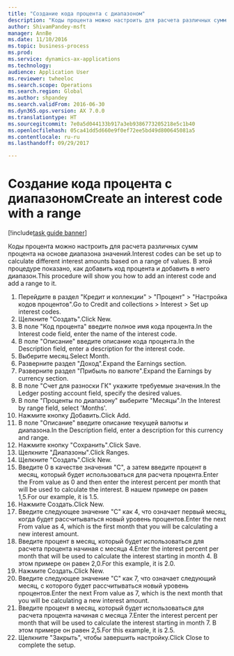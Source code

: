 ```yaml
--- 
title: "Создание кода процента с диапазоном"
description: "Коды процента можно настроить для расчета различных сумм процента на основе диапазона значений."
author: ShivamPandey-msft
manager: AnnBe
ms.date: 11/10/2016
ms.topic: business-process
ms.prod: 
ms.service: dynamics-ax-applications
ms.technology: 
audience: Application User
ms.reviewer: twheeloc
ms.search.scope: Operations
ms.search.region: Global
ms.author: shpandey
ms.search.validFrom: 2016-06-30
ms.dyn365.ops.version: AX 7.0.0
ms.translationtype: HT
ms.sourcegitcommit: 7e0a5d044133b917a3eb9386773205218e5c1b40
ms.openlocfilehash: 05ca41dd5d660e9f0ef72ee5bd49d800645081a5
ms.contentlocale: ru-ru
ms.lasthandoff: 09/29/2017

---
```

# <a name="create-an-interest-code-with-a-range"></a><span data-ttu-id="5ab8b-103">Создание кода процента с диапазоном</span><span class="sxs-lookup"><span data-stu-id="5ab8b-103">Create an interest code with a range</span></span>

[!include[task guide banner](../../includes/task-guide-banner.md)]

<span data-ttu-id="5ab8b-104">Коды процента можно настроить для расчета различных сумм процента на основе диапазона значений.</span><span class="sxs-lookup"><span data-stu-id="5ab8b-104">Interest codes can be set up to calculate different interest amounts based on a range of values.</span></span> <span data-ttu-id="5ab8b-105">В этой процедуре показано, как добавить код процента и добавить в него диапазон.</span><span class="sxs-lookup"><span data-stu-id="5ab8b-105">This procedure will show you how to add an interest code and add a range to it.</span></span>

1. <span data-ttu-id="5ab8b-106">Перейдите в раздел "Кредит и коллекции" > "Процент" > "Настройка кодов процентов".</span><span class="sxs-lookup"><span data-stu-id="5ab8b-106">Go to Credit and collections > Interest > Set up interest codes.</span></span>
2. <span data-ttu-id="5ab8b-107">Щелкните "Создать".</span><span class="sxs-lookup"><span data-stu-id="5ab8b-107">Click New.</span></span>
3. <span data-ttu-id="5ab8b-108">В поле "Код процента" введите полное имя кода процента.</span><span class="sxs-lookup"><span data-stu-id="5ab8b-108">In the Interest code field, enter the name of the interest code.</span></span>
4. <span data-ttu-id="5ab8b-109">В поле "Описание" введите описание кода процента.</span><span class="sxs-lookup"><span data-stu-id="5ab8b-109">In the Description field, enter a description for the interest code.</span></span>
5. <span data-ttu-id="5ab8b-110">Выберите месяц.</span><span class="sxs-lookup"><span data-stu-id="5ab8b-110">Select Month.</span></span>
6. <span data-ttu-id="5ab8b-111">Разверните раздел "Доход".</span><span class="sxs-lookup"><span data-stu-id="5ab8b-111">Expand the Earnings section.</span></span>
7. <span data-ttu-id="5ab8b-112">Разверните раздел "Прибыль по валюте".</span><span class="sxs-lookup"><span data-stu-id="5ab8b-112">Expand the Earnings by currency section.</span></span>
8. <span data-ttu-id="5ab8b-113">В поле "Счет для разноски ГК" укажите требуемые значения.</span><span class="sxs-lookup"><span data-stu-id="5ab8b-113">In the Ledger posting account field, specify the desired values.</span></span>
9. <span data-ttu-id="5ab8b-114">В поле "Проценты по диапазону" выберите "Месяцы".</span><span class="sxs-lookup"><span data-stu-id="5ab8b-114">In the Interest by range field, select 'Months'.</span></span>
10. <span data-ttu-id="5ab8b-115">Нажмите кнопку Добавить.</span><span class="sxs-lookup"><span data-stu-id="5ab8b-115">Click Add.</span></span>
11. <span data-ttu-id="5ab8b-116">В поле "Описание" введите описание текущей валюты и диапазона.</span><span class="sxs-lookup"><span data-stu-id="5ab8b-116">In the Description field, enter a description for this currency and range.</span></span>
12. <span data-ttu-id="5ab8b-117">Нажмите кнопку "Сохранить".</span><span class="sxs-lookup"><span data-stu-id="5ab8b-117">Click Save.</span></span>
13. <span data-ttu-id="5ab8b-118">Щелкните "Диапазоны".</span><span class="sxs-lookup"><span data-stu-id="5ab8b-118">Click Ranges.</span></span>
14. <span data-ttu-id="5ab8b-119">Щелкните "Создать".</span><span class="sxs-lookup"><span data-stu-id="5ab8b-119">Click New.</span></span>
15. <span data-ttu-id="5ab8b-120">Введите 0 в качестве значения "С", а затем введите процент в месяц, который будет использоваться для расчета процента.</span><span class="sxs-lookup"><span data-stu-id="5ab8b-120">Enter the From value as 0 and then enter the interest percent per month that will be used to calculate the interest.</span></span> <span data-ttu-id="5ab8b-121">В нашем примере он равен 1,5.</span><span class="sxs-lookup"><span data-stu-id="5ab8b-121">For our example, it is 1.5.</span></span>
16. <span data-ttu-id="5ab8b-122">Нажмите Создать.</span><span class="sxs-lookup"><span data-stu-id="5ab8b-122">Click New.</span></span>
17. <span data-ttu-id="5ab8b-123">Введите следующее значение "С" как 4, что означает первый месяц, когда будет рассчитываться новый уровень процентов.</span><span class="sxs-lookup"><span data-stu-id="5ab8b-123">Enter the next From value as 4, which is the first month that you will be calculating a new interest amount.</span></span>
18. <span data-ttu-id="5ab8b-124">Введите процент в месяц, который будет использоваться для расчета процента начиная с месяца 4.</span><span class="sxs-lookup"><span data-stu-id="5ab8b-124">Enter the interest percent per month that will be used to calculate the interest starting in month 4.</span></span> <span data-ttu-id="5ab8b-125"> В этом примере он равен 2,0.</span><span class="sxs-lookup"><span data-stu-id="5ab8b-125">For this example, it is 2.0.</span></span>
19. <span data-ttu-id="5ab8b-126">Нажмите Создать.</span><span class="sxs-lookup"><span data-stu-id="5ab8b-126">Click New.</span></span>
20. <span data-ttu-id="5ab8b-127">Введите следующее значение "С" как 7, что означает следующий месяц, с которого будет рассчитываться новый уровень процентов.</span><span class="sxs-lookup"><span data-stu-id="5ab8b-127">Enter the next From value as 7, which is the next month that you will be calculating a new interest amount.</span></span>
21. <span data-ttu-id="5ab8b-128">Введите процент в месяц, который будет использоваться для расчета процента начиная с месяца 7.</span><span class="sxs-lookup"><span data-stu-id="5ab8b-128">Enter the interest percent per month that will be used to calculate the interest starting in month 7.</span></span> <span data-ttu-id="5ab8b-129">В этом примере он равен 2,5.</span><span class="sxs-lookup"><span data-stu-id="5ab8b-129">For this example, it is 2.5.</span></span>
22. <span data-ttu-id="5ab8b-130">Щелкните "Закрыть", чтобы завершить настройку.</span><span class="sxs-lookup"><span data-stu-id="5ab8b-130">Click Close to complete the setup.</span></span>


